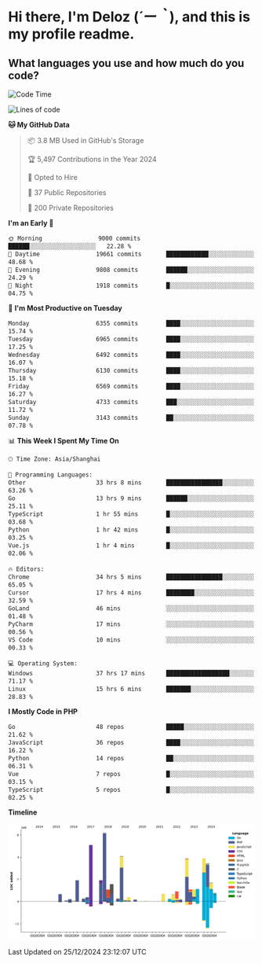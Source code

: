 # **Hi there, I'm Deloz (*´ー｀*), and this is my profile readme.**

## **What languages you use and how much do you code?**

<!--START_SECTION:waka-->
![Code Time](http://img.shields.io/badge/Code%20Time-5%2C357%20hrs%2030%20mins-blue)

![Lines of code](https://img.shields.io/badge/From%20Hello%20World%20I%27ve%20Written-44.0%20million%20lines%20of%20code-blue)

**🐱 My GitHub Data** 

> 📦 3.8 MB Used in GitHub's Storage 
 > 
> 🏆 5,497 Contributions in the Year 2024
 > 
> 💼 Opted to Hire
 > 
> 📜 37 Public Repositories 
 > 
> 🔑 200 Private Repositories 
 > 
**I'm an Early 🐤** 

```text
🌞 Morning                9000 commits        ██████░░░░░░░░░░░░░░░░░░░   22.28 % 
🌆 Daytime                19661 commits       ████████████░░░░░░░░░░░░░   48.68 % 
🌃 Evening                9808 commits        ██████░░░░░░░░░░░░░░░░░░░   24.29 % 
🌙 Night                  1918 commits        █░░░░░░░░░░░░░░░░░░░░░░░░   04.75 % 
```
📅 **I'm Most Productive on Tuesday** 

```text
Monday                   6355 commits        ████░░░░░░░░░░░░░░░░░░░░░   15.74 % 
Tuesday                  6965 commits        ████░░░░░░░░░░░░░░░░░░░░░   17.25 % 
Wednesday                6492 commits        ████░░░░░░░░░░░░░░░░░░░░░   16.07 % 
Thursday                 6130 commits        ████░░░░░░░░░░░░░░░░░░░░░   15.18 % 
Friday                   6569 commits        ████░░░░░░░░░░░░░░░░░░░░░   16.27 % 
Saturday                 4733 commits        ███░░░░░░░░░░░░░░░░░░░░░░   11.72 % 
Sunday                   3143 commits        ██░░░░░░░░░░░░░░░░░░░░░░░   07.78 % 
```


📊 **This Week I Spent My Time On** 

```text
🕑︎ Time Zone: Asia/Shanghai

💬 Programming Languages: 
Other                    33 hrs 8 mins       ████████████████░░░░░░░░░   63.26 % 
Go                       13 hrs 9 mins       ██████░░░░░░░░░░░░░░░░░░░   25.11 % 
TypeScript               1 hr 55 mins        █░░░░░░░░░░░░░░░░░░░░░░░░   03.68 % 
Python                   1 hr 42 mins        █░░░░░░░░░░░░░░░░░░░░░░░░   03.25 % 
Vue.js                   1 hr 4 mins         █░░░░░░░░░░░░░░░░░░░░░░░░   02.06 % 

🔥 Editors: 
Chrome                   34 hrs 5 mins       ████████████████░░░░░░░░░   65.05 % 
Cursor                   17 hrs 4 mins       ████████░░░░░░░░░░░░░░░░░   32.59 % 
GoLand                   46 mins             ░░░░░░░░░░░░░░░░░░░░░░░░░   01.48 % 
PyCharm                  17 mins             ░░░░░░░░░░░░░░░░░░░░░░░░░   00.56 % 
VS Code                  10 mins             ░░░░░░░░░░░░░░░░░░░░░░░░░   00.33 % 

💻 Operating System: 
Windows                  37 hrs 17 mins      ██████████████████░░░░░░░   71.17 % 
Linux                    15 hrs 6 mins       ███████░░░░░░░░░░░░░░░░░░   28.83 % 
```

**I Mostly Code in PHP** 

```text
Go                       48 repos            █████░░░░░░░░░░░░░░░░░░░░   21.62 % 
JavaScript               36 repos            ████░░░░░░░░░░░░░░░░░░░░░   16.22 % 
Python                   14 repos            ██░░░░░░░░░░░░░░░░░░░░░░░   06.31 % 
Vue                      7 repos             █░░░░░░░░░░░░░░░░░░░░░░░░   03.15 % 
TypeScript               5 repos             █░░░░░░░░░░░░░░░░░░░░░░░░   02.25 % 
```



**Timeline**

![Lines of Code chart](https://raw.githubusercontent.com/deloz/deloz/main/assets/bar_graph.png)


 Last Updated on 25/12/2024 23:12:07 UTC
<!--END_SECTION:waka-->
